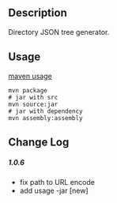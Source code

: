 ## Description
Directory JSON tree generator.

## Usage 
[maven usage](http://maven.apache.org/plugins/maven-assembly-plugin/usage.html)

```shell
mvn package
# jar with src
mvn source:jar
# jar with dependency
mvn assembly:assembly
```
## Change Log

##### 1.0.6
+ fix path to URL encode
+ add usage -jar <target> <base dir> [new] 
